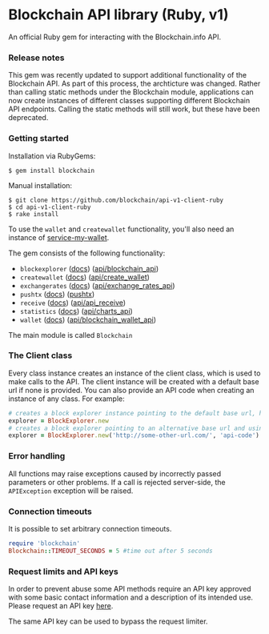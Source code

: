 # Blockchain API library (Ruby, v1)

An official Ruby gem for interacting with the Blockchain.info API.

### Release notes

This gem was recently updated to support additional functionality of the Blockchain API. As part of this process, the archticture was changed. Rather than calling static methods under the Blockchain module, applications can now create instances of different classes supporting different Blockchain API endpoints. Calling the static methods will still work, but these have been deprecated.

### Getting started

Installation via RubyGems:

```
$ gem install blockchain
```

Manual installation:
```
$ git clone https://github.com/blockchain/api-v1-client-ruby
$ cd api-v1-client-ruby
$ rake install
```

To use the `wallet` and `createwallet` functionality, you'll also need an instance of [service-my-wallet][my-wallet].

The gem consists of the following functionality:

* `blockexplorer` ([docs](docs/blockexplorer.md)) ([api/blockchain_api][api1])
* `createwallet` ([docs](docs/createwallet.md)) ([api/create_wallet][api2])
* `exchangerates` ([docs](docs/exchangerates.md)) ([api/exchange\_rates\_api][api3])
* `pushtx` ([docs](docs/pushtx.md)) ([pushtx][api7])
* `receive` ([docs](docs/receive.md)) ([api/api_receive][api4])
* `statistics` ([docs](docs/statistics.md)) ([api/charts_api][api5])
* `wallet` ([docs](docs/wallet.md)) ([api/blockchain\_wallet\_api][api6])

The main module is called `Blockchain`

### The Client class

Every class instance creates an instance of the client class, which is used to make calls to the API. The client instance will be created with a default base url if none is provided. You can also provide an API code when creating an instance of any class. For example:

```ruby
# creates a block explorer instance pointing to the default base url, https://blockchain.info/, with no api code
explorer = BlockExplorer.new
# creates a block explorer pointing to an alternative base url and using an api code
explorer = BlockExplorer.new('http://some-other-url.com/', 'api-code')
```

### Error handling

All functions may raise exceptions caused by incorrectly passed parameters or other problems. If a call is rejected server-side, the `APIException` exception will be raised.

### Connection timeouts

It is possible to set arbitrary connection timeouts.

```ruby
require 'blockchain'
Blockchain::TIMEOUT_SECONDS = 5 #time out after 5 seconds
```

### Request limits and API keys

In order to prevent abuse some API methods require an API key approved with some basic contact information and a description of its intended use. Please request an API key [here](https://blockchain.info/api/api_create_code).

The same API key can be used to bypass the request limiter.

[my-wallet]: https://github.com/blockchain/service-my-wallet-v3
[api1]: https://blockchain.info/api/blockchain_api
[api2]: https://blockchain.info/api/create_wallet
[api3]: https://blockchain.info/api/exchange_rates_api
[api4]: https://blockchain.info/api/api_receive
[api5]: https://blockchain.info/api/charts_api
[api6]: https://blockchain.info/api/blockchain_wallet_api
[api7]: https://blockchain.info/pushtx
